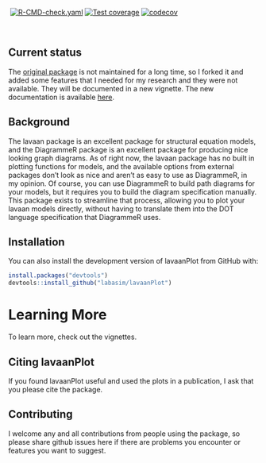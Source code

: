
⁠<!-- badges: start -->⁠
[![R-CMD-check.yaml](https://github.com/LabAsim/lavaanPlot/actions/workflows/R-CMD-check.yaml/badge.svg)](https://github.com/LabAsim/lavaanPlot/actions/workflows/R-CMD-check.yaml)
[![Test
coverage](https://github.com/LabAsim/lavaanplot/actions/workflows/test-coverage.yaml/badge.svg)](https://github.com/LabAsim/lavaanplot/actions/workflows/test-coverage.yaml)
[![codecov](https://codecov.io/github/LabAsim/lavaanPlot/graph/badge.svg?token=DBA8ZBICH1)](https://codecov.io/github/LabAsim/lavaanPlot)
<!-- badges: end -->⁠

## Current status

The [original package](https://github.com/alishinski/lavaanPlot) is not
maintained for a long time, so I forked it and added some features that
I needed for my research and they were not available. They will be
documented in a new vignette. The new documentation is available
[here](https://labasim.github.io/lavaanPlot/).

## Background

The lavaan package is an excellent package for structural equation
models, and the DiagrammeR package is an excellent package for producing
nice looking graph diagrams. As of right now, the lavaan package has no
built in plotting functions for models, and the available options from
external packages don’t look as nice and aren’t as easy to use as
DiagrammeR, in my opinion. Of course, you can use DiagrammeR to build
path diagrams for your models, but it requires you to build the diagram
specification manually. This package exists to streamline that process,
allowing you to plot your lavaan models directly, without having to
translate them into the DOT language specification that DiagrammeR uses.

## Installation

You can also install the development version of lavaanPlot from GitHub
with:

``` r
install.packages("devtools")
devtools::install_github("labasim/lavaanPlot")
```

# Learning More

To learn more, check out the vignettes.

## Citing lavaanPlot

If you found lavaanPlot useful and used the plots in a publication, I
ask that you please cite the package.

## Contributing

I welcome any and all contributions from people using the package, so
please share github issues here if there are problems you encounter or
features you want to suggest.
